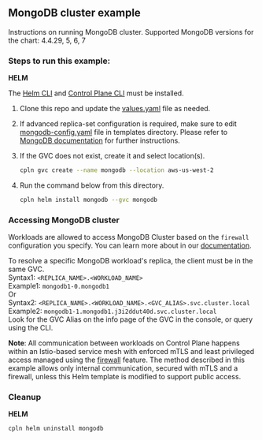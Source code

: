 ## MongoDB cluster example

Instructions on running MongoDB cluster.
Supported MongoDB versions for the chart: 4.4.29, 5, 6, 7

### Steps to run this example:

**HELM**

The [Helm CLI](https://helm.sh/docs/intro/install/#through-package-managers) and [Control Plane CLI](https://docs.controlplane.com/reference/cli#install-npm) must be installed.

1. Clone this repo and update the [values.yaml](helm/values.yaml) file as needed.

2. If advanced replica-set configuration is required, make sure to edit [mongodb-config.yaml](./templates/mongodb-config.yaml) file in templates directory. Please refer to [MongoDB documentation](https://www.mongodb.com/docs/v7.0/reference/replica-configuration/#replica-set-configuration-document) for further instructions.

3. If the GVC does not exist, create it and select location(s).

   ```bash
   cpln gvc create --name mongodb --location aws-us-west-2
   ```

4. Run the command below from this directory.

   ```bash
   cpln helm install mongodb --gvc mongodb
   ```

### Accessing MongoDB cluster

Workloads are allowed to access MongoDB Cluster based on the `firewall` configuration you specify. You can learn more about in our [documentation](https://docs.controlplane.com/reference/workload#internal).

To resolve a specific MongoDB workload's replica, the client must be in the same GVC.  
Syntax1: `<REPLICA_NAME>.<WORKLOAD_NAME>`  
Example1: `mongodb1-0.mongodb1`  
Or  
Syntax2: `<REPLICA_NAME>.<WORKLOAD_NAME>.<GVC_ALIAS>.svc.cluster.local`  
Example2: `mongodb1-1.mongodb1.j3i2ddut40d.svc.cluster.local`  
Look for the GVC Alias on the info page of the GVC in the console, or query using the CLI.

**Note**: All communication between workloads on Control Plane happens within an Istio-based service mesh with enforced mTLS and least privileged access managed using the [firewall](https://docs.controlplane.com/reference/workload#internal) feature. The method described in this example allows only internal communication, secured with mTLS and a firewall, unless this Helm template is modified to support public access.

### Cleanup

**HELM**

```bash
cpln helm uninstall mongodb
```
